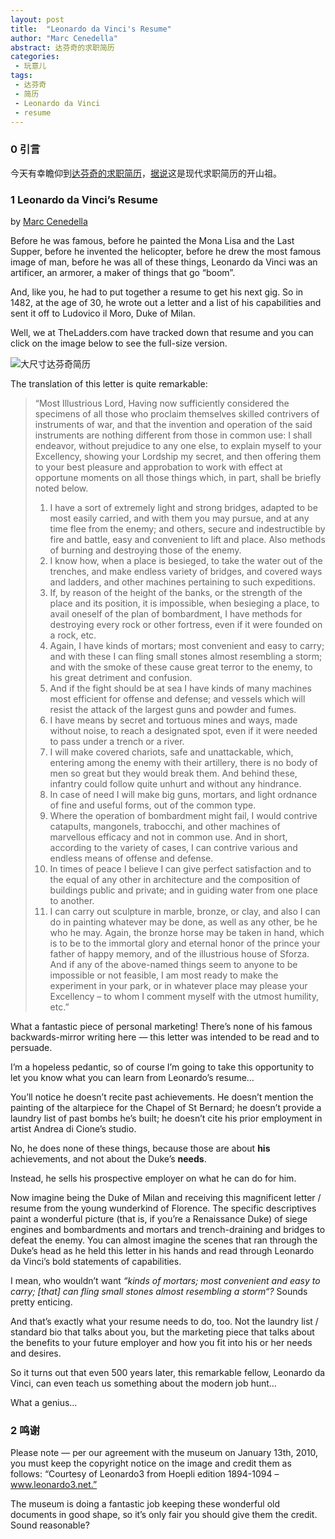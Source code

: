 ```yaml
---
layout: post
title:  "Leonardo da Vinci's Resume"
author: "Marc Cenedella"
abstract: 达芬奇的求职简历
categories: 
 - 玩意儿
tags:
 - 达芬奇
 - 简历
 - Leonardo da Vinci
 - resume
---
```


### 0 引言

今天有幸瞻仰到[达芬奇的求职简历](http://www.cenedella.com/leonardo-da-vincis-resume/)，[据说](http://www.kent.ac.uk/careers/cv.htm)这是现代求职简历的开山祖。

### 1 Leonardo da Vinci’s Resume

by [Marc Cenedella](http://www.cenedella.com/author/marc/)

Before he was famous, before he painted the Mona Lisa and the Last Supper, before he invented the helicopter, before he drew the most famous image of man, before he was all of these things, Leonardo da Vinci was an artificer, an armorer, a maker of things that go “boom”.

And, like you, he had to put together a resume to get his next gig. So in 1482, at the age of 30, he wrote out a letter and a list of his capabilities and sent it off to Ludovico il Moro, Duke of Milan.

Well, we at TheLadders.com have tracked down that resume and you can click on the image below to see the full-size version.

![大尺寸达芬奇简历](http://www.cenedella.com/stone/assets_c/2010/01/LeonardoResumeLarge-thumb-520x649-44.jpg)

The translation of this letter is quite remarkable:

>“Most Illustrious Lord, Having now sufficiently considered the specimens of all those who proclaim themselves skilled contrivers of instruments of war, and that the invention and operation of the said instruments are nothing different from those in common use: I shall endeavor, without prejudice to any one else, to explain myself to your Excellency, showing your Lordship my secret, and then offering them to your best pleasure and approbation to work with effect at opportune moments on all those things which, in part, shall be briefly noted below.
>1.	I have a sort of extremely light and strong bridges, adapted to be most easily carried, and with them you may pursue, and at any time flee from the enemy; and others, secure and indestructible by fire and battle, easy and convenient to lift and place. Also methods of burning and destroying those of the enemy.
>2.	I know how, when a place is besieged, to take the water out of the trenches, and make endless variety of bridges, and covered ways and ladders, and other machines pertaining to such expeditions.
>3.	If, by reason of the height of the banks, or the strength of the place and its position, it is impossible, when besieging a place, to avail oneself of the plan of bombardment, I have methods for destroying every rock or other fortress, even if it were founded on a rock, etc.
>4.	Again, I have kinds of mortars; most convenient and easy to carry; and with these I can fling small stones almost resembling a storm; and with the smoke of these cause great terror to the enemy, to his great detriment and confusion.
>5.	And if the fight should be at sea I have kinds of many machines most efficient for offense and defense; and vessels which will resist the attack of the largest guns and powder and fumes.
>6.	I have means by secret and tortuous mines and ways, made without noise, to reach a designated spot, even if it were needed to pass under a trench or a river.
>7.	I will make covered chariots, safe and unattackable, which, entering among the enemy with their artillery, there is no body of men so great but they would break them. And behind these, infantry could follow quite unhurt and without any hindrance.
>8.	In case of need I will make big guns, mortars, and light ordnance of fine and useful forms, out of the common type.
>9.	Where the operation of bombardment might fail, I would contrive catapults, mangonels, trabocchi, and other machines of marvellous efficacy and not in common use. And in short, according to the variety of cases, I can contrive various and endless means of offense and defense.
>10.	In times of peace I believe I can give perfect satisfaction and to the equal of any other in architecture and the composition of buildings public and private; and in guiding water from one place to another.
>11.	I can carry out sculpture in marble, bronze, or clay, and also I can do in painting whatever may be done, as well as any other, be he who he may.
>Again, the bronze horse may be taken in hand, which is to be to the immortal glory and eternal honor of the prince your father of happy memory, and of the illustrious house of Sforza.
>And if any of the above-named things seem to anyone to be impossible or not feasible, I am most ready to make the experiment in your park, or in whatever place may please your Excellency – to whom I comment myself with the utmost humility, etc.”

    
What a fantastic piece of personal marketing! There’s none of his famous backwards-mirror writing here — this letter was intended to be read and to persuade.

I’m a hopeless pedantic, so of course I’m going to take this opportunity to let you know what you can learn from Leonardo’s resume…

You’ll notice he doesn’t recite past achievements. He doesn’t mention the painting of the altarpiece for the Chapel of St Bernard; he doesn’t provide a laundry list of past bombs he’s built; he doesn’t cite his prior employment in artist Andrea di Cione’s studio.

No, he does none of these things, because those are about **his** achievements, and not about the Duke’s **needs**.

Instead, he sells his prospective employer on what he can do for him.

Now imagine being the Duke of Milan and receiving this magnificent letter / resume from the young wunderkind of Florence. The specific descriptives paint a wonderful picture (that is, if you’re a Renaissance Duke) of siege engines and bombardments and mortars and trench-draining and bridges to defeat the enemy. You can almost imagine the scenes that ran through the Duke’s head as he held this letter in his hands and read through Leonardo da Vinci’s bold statements of capabilities.

I mean, who wouldn’t want *“kinds of mortars; most convenient and easy to carry; [that] can fling small stones almost resembling a storm“?* Sounds pretty enticing.

And that’s exactly what your resume needs to do, too. Not the laundry list / standard bio that talks about you, but the marketing piece that talks about the benefits to your future employer and how you fit into his or her needs and desires.

So it turns out that even 500 years later, this remarkable fellow, Leonardo da Vinci, can even teach us something about the modern job hunt…

What a genius…

### 2 鸣谢

Please note — per our agreement with the museum on January 13th, 2010, you must keep the copyright notice on the image and credit them as follows: “Courtesy of Leonardo3 from Hoepli edition 1894-1094 – www.leonardo3.net.”

The museum is doing a fantastic job keeping these wonderful old documents in good shape, so it’s only fair you should give them the credit. Sound reasonable?
